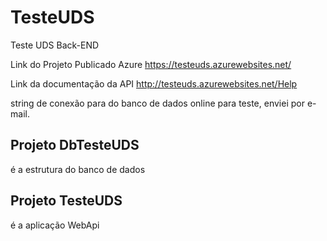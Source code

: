 # TesteUDS
Teste UDS Back-END

Link do Projeto Publicado Azure
https://testeuds.azurewebsites.net/

Link da documentação da API
http://testeuds.azurewebsites.net/Help



string de conexão para do banco de dados online para teste, enviei por e-mail.

## Projeto DbTesteUDS
é a estrutura do banco de dados

## Projeto TesteUDS
é a aplicação WebApi
